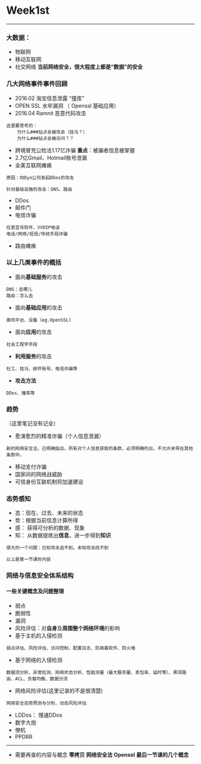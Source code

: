 # Week1st

------
### 大数据： 
* 物联网
* 移动互联网
* 社交网络
**当前网络安全，很大程度上都是“数据”的安全**

### 几大网络事件事件回顾

* 2016.02 淘宝信息泄露 “撞库”
* OPEN SSL 水牢漏洞  （ Openssl 基础应用）
* 2016.04 Ramnit 恶意代码攻击
```
这里要思考的：
    为什么###站点会被攻击（挂马？）
    为什么###站点会被访问？？
```
* 跨境冒充公检法1.17亿诈骗
 **重点**：被骗者信息被掌握
* 2.7亿Gmail、Hotmail账号泄漏
* 全美互联网瘫痪
```
原因：向Dyn公司发起DDos的攻击

针对基础设施的攻击：DNS、路由
```
* DDos
* 邮件门
* 电信诈骗
```
任意显号软件、VVOIP电话
电话/网络/短信/传统手段诈骗
```
* 路由瘫痪

### 以上几类事件的概括
* 面向**基础服务**的攻击
```
DNS：去哪儿
路由：怎么去
```
* 面向**基础应用**的攻击
```
面向平台、设备（eg.OpenSSL)
```
* 面向**应用**的攻击
```
社会工程学手段
```
* **利用服务**的攻击
```
社工、挂马、邮件账号、电信诈骗等
```
* **攻击方法**
```
DDos、撞库等
```

### 趋势
（这里笔记没有记全）

* 愈演愈烈的精准诈骗（个人信息泄漏）
```
新的网络安全法，已明确指出，所有对个人信息获取的条款，必须明确列出，不允许夹带在其他条款中。
```
* 移动支付诈骗
* 国家间的网络战威胁
* 可信身份互联机制将加速建设

### 态势感知

* 态：现在、过去、未来的状态
* 势：根据当前信息计算所得
* 感： 获得可分析的数据、现象
* 知： 从数据提炼出**信息**，进一步得到**知识**

```
很大的一个问题：已知攻击追不到，未知攻击找不到
```

`以上是第一节课的内容`

### 网络与信息安全体系结构
#### 一些关键概念及问题整理
* 弱点
* 脆弱性
* 漏洞
* 风险评估：对**自身**及**周围整个网络环境**的影响
* 基于主机的入侵检测
```
弱点评估、风险评估、访问控制、配置日志、防病毒软件、防火墙
```
* 基于网络的入侵检测
```
数据流分析、异常检测、网络状态分析、性能测量（最大服务量、丢包率、延时等）、黑洞路由、ACL、负载均衡、数据分流
```
* 网络风险评估(这里记录的不是很清楚)
```
网络安全态势预测与分析、动态风险评估
```
* LDDos： 慢速DDos
* 数字大炮
* 僚机
* PPDRR

----
* 需要再查的内容与概念
**零拷贝**
**网络安全法**
**Openssl**
**最后一节课的几个概念**
